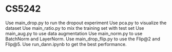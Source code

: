 # CS5242
Use main_drop.py to run the dropout experiment
Use pca.py to visualize the dataset
Use main_ratio.py to mix the training set with test set
Use main_aug.py to use data augmentation
Use main_norm.py to use BatchNorm and LayerNorm.
Use main_drop_flip.py to use the Flip@2 and Flip@5.
Use run_dann.ipynb to get the best performance.
